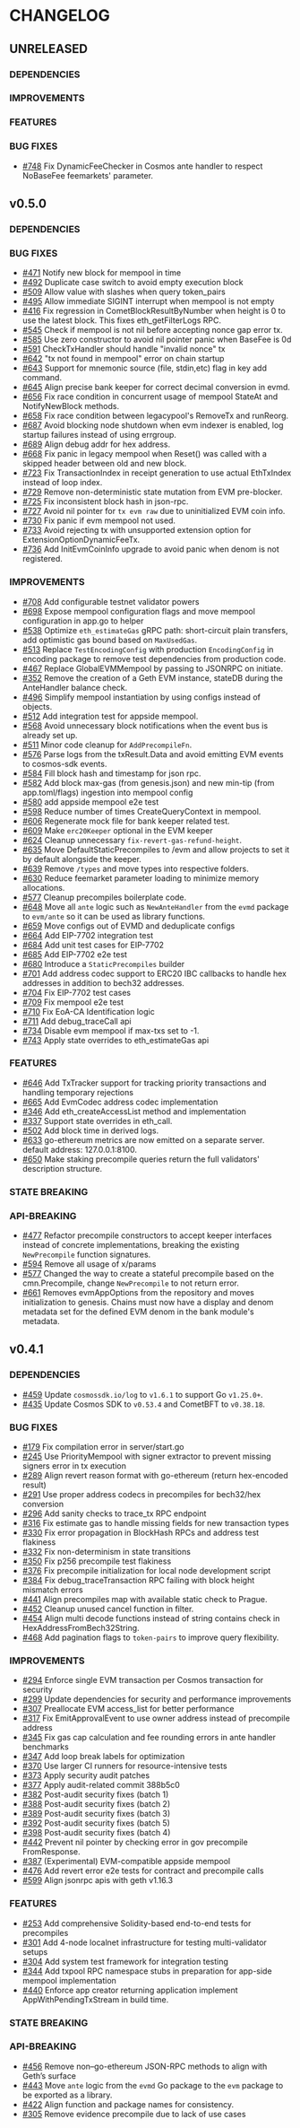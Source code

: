# CHANGELOG

## UNRELEASED

### DEPENDENCIES

### IMPROVEMENTS

### FEATURES

### BUG FIXES

- [\#748](https://github.com/cosmos/evm/pull/748) Fix DynamicFeeChecker in Cosmos ante handler to respect NoBaseFee feemarkets' parameter.

## v0.5.0

### DEPENDENCIES

### BUG FIXES

- [\#471](https://github.com/cosmos/evm/pull/471) Notify new block for mempool in time
- [\#492](https://github.com/cosmos/evm/pull/492) Duplicate case switch to avoid empty execution block
- [\#509](https://github.com/cosmos/evm/pull/509) Allow value with slashes when query token_pairs
- [\#495](https://github.com/cosmos/evm/pull/495) Allow immediate SIGINT interrupt when mempool is not empty
- [\#416](https://github.com/cosmos/evm/pull/416) Fix regression in CometBlockResultByNumber when height is 0 to use the latest block. This fixes eth_getFilterLogs RPC.
- [\#545](https://github.com/cosmos/evm/pull/545) Check if mempool is not nil before accepting nonce gap error tx.
- [\#585](https://github.com/cosmos/evm/pull/585) Use zero constructor to avoid nil pointer panic when BaseFee is 0d
- [\#591](https://github.com/cosmos/evm/pull/591) CheckTxHandler should handle "invalid nonce" tx
- [\#642](https://github.com/cosmos/evm/pull/642) "tx not found in mempool" error on chain startup
- [\#643](https://github.com/cosmos/evm/pull/643) Support for mnemonic source (file, stdin,etc) flag in key add command.
- [\#645](https://github.com/cosmos/evm/pull/645) Align precise bank keeper for correct decimal conversion in evmd.
- [\#656](https://github.com/cosmos/evm/pull/656) Fix race condition in concurrent usage of mempool StateAt and NotifyNewBlock methods.
- [\#658](https://github.com/cosmos/evm/pull/658) Fix race condition between legacypool's RemoveTx and runReorg.
- [\#687](https://github.com/cosmos/evm/pull/687) Avoid blocking node shutdown when evm indexer is enabled, log startup failures instead of using errgroup.
- [\#689](https://github.com/cosmos/evm/pull/689) Align debug addr for hex address.
- [\#668](https://github.com/cosmos/evm/pull/668) Fix panic in legacy mempool when Reset() was called with a skipped header between old and new block.
- [\#723](https://github.com/cosmos/evm/pull/723) Fix TransactionIndex in receipt generation to use actual EthTxIndex instead of loop index.
- [\#729](https://github.com/cosmos/evm/pull/729) Remove non-deterministic state mutation from EVM pre-blocker.
- [\#725](https://github.com/cosmos/evm/pull/725) Fix inconsistent block hash in json-rpc.
- [\#727](https://github.com/cosmos/evm/pull/727) Avoid nil pointer for `tx evm raw` due to uninitialized EVM coin info.
- [\#730](https://github.com/cosmos/evm/pull/730) Fix panic if evm mempool not used.
- [\#733](https://github.com/cosmos/evm/pull/733) Avoid rejecting tx with unsupported extension option for ExtensionOptionDynamicFeeTx.
- [\#736](https://github.com/cosmos/evm/pull/736) Add InitEvmCoinInfo upgrade to avoid panic when denom is not registered.

### IMPROVEMENTS

- [\#708](https://github.com/cosmos/evm/pull/708) Add configurable testnet validator powers
- [\#698](https://github.com/cosmos/evm/pull/698) Expose mempool configuration flags and move mempool configuration in app.go to helper
- [\#538](https://github.com/cosmos/evm/pull/538) Optimize `eth_estimateGas` gRPC path: short-circuit plain transfers, add optimistic gas bound based on `MaxUsedGas`.
- [\#513](https://github.com/cosmos/evm/pull/513) Replace `TestEncodingConfig` with production `EncodingConfig` in encoding package to remove test dependencies from production code.
- [\#467](https://github.com/cosmos/evm/pull/467) Replace GlobalEVMMempool by passing to JSONRPC on initiate.
- [\#352](https://github.com/cosmos/evm/pull/352) Remove the creation of a Geth EVM instance, stateDB during the AnteHandler balance check.
- [\#496](https://github.com/cosmos/evm/pull/496) Simplify mempool instantiation by using configs instead of objects.
- [\#512](https://github.com/cosmos/evm/pull/512) Add integration test for appside mempool.
- [\#568](https://github.com/cosmos/evm/pull/568) Avoid unnecessary block notifications when the event bus is already set up.
- [\#511](https://github.com/cosmos/evm/pull/511) Minor code cleanup for `AddPrecompileFn`.
- [\#576](https://github.com/cosmos/evm/pull/576) Parse logs from the txResult.Data and avoid emitting EVM events to cosmos-sdk events.
- [\#584](https://github.com/cosmos/evm/pull/584) Fill block hash and timestamp for json rpc.
- [\#582](https://github.com/cosmos/evm/pull/582) Add block max-gas (from genesis.json) and new min-tip (from app.toml/flags) ingestion into mempool config
- [\#580](https://github.com/cosmos/evm/pull/580) add appside mempool e2e test
- [\#598](https://github.com/cosmos/evm/pull/598) Reduce number of times CreateQueryContext in mempool.
- [\#606](https://github.com/cosmos/evm/pull/606) Regenerate mock file for bank keeper related test.
- [\#609](https://github.com/cosmos/evm/pull/609) Make `erc20Keeper` optional in the EVM keeper
- [\#624](https://github.com/cosmos/evm/pull/624) Cleanup unnecessary `fix-revert-gas-refund-height`.
- [\#635](https://github.com/cosmos/evm/pull/635) Move DefaultStaticPrecompiles to /evm and allow projects to set it by default alongside the keeper.
- [\#639](https://github.com/cosmos/evm/pull/639) Remove `/types` and move types into respective folders.
- [\#630](https://github.com/cosmos/evm/pull/630) Reduce feemarket parameter loading to minimize memory allocations.
- [\#577](https://github.com/cosmos/evm/pull/577) Cleanup precompiles boilerplate code.
- [\#648](https://github.com/cosmos/evm/pull/648) Move all `ante` logic such as `NewAnteHandler` from the `evmd` package to `evm/ante` so it can be used as library functions.
- [\#659](https://github.com/cosmos/evm/pull/659) Move configs out of EVMD and deduplicate configs
- [\#664](https://github.com/cosmos/evm/pull/664) Add EIP-7702 integration test
- [\#684](https://github.com/cosmos/evm/pull/684) Add unit test cases for EIP-7702
- [\#685](https://github.com/cosmos/evm/pull/685) Add EIP-7702 e2e test
- [\#680](https://github.com/cosmos/evm/pull/680) Introduce a `StaticPrecompiles` builder
- [\#701](https://github.com/cosmos/evm/pull/701) Add address codec support to ERC20 IBC callbacks to handle hex addresses in addition to bech32 addresses.
- [\#704](https://github.com/cosmos/evm/pull/704) Fix EIP-7702 test cases
- [\#709](https://github.com/cosmos/evm/pull/709) Fix mempool e2e test
- [\#710](https://github.com/cosmos/evm/pull/710) Fix EoA-CA Identification logic
- [\#711](https://github.com/cosmos/evm/pull/711) Add debug_traceCall api
- [\#734](https://github.com/cosmos/evm/pull/734) Disable evm mempool if max-txs set to -1.
- [\#743](https://github.com/cosmos/evm/pull/743) Apply state overrides to eth_estimateGas api

### FEATURES

- [\#646](https://github.com/cosmos/evm/pull/646) Add TxTracker support for tracking priority transactions and handling temporary rejections
- [\#665](https://github.com/cosmos/evm/pull/665) Add EvmCodec address codec implementation
- [\#346](https://github.com/cosmos/evm/pull/346) Add eth_createAccessList method and implementation
- [\#337](https://github.com/cosmos/evm/pull/337) Support state overrides in eth_call.
- [\#502](https://github.com/cosmos/evm/pull/502) Add block time in derived logs.
- [\#633](https://github.com/cosmos/evm/pull/633) go-ethereum metrics are now emitted on a separate server. default address: 127.0.0.1:8100.
- [\#650](https://github.com/cosmos/evm/pull/650) Make staking precompile queries return the full validators' description structure.

### STATE BREAKING

### API-BREAKING

- [\#477](https://github.com/cosmos/evm/pull/477) Refactor precompile constructors to accept keeper interfaces instead of concrete implementations, breaking the existing `NewPrecompile` function signatures.
- [\#594](https://github.com/cosmos/evm/pull/594) Remove all usage of x/params
- [\#577](https://github.com/cosmos/evm/pull/577) Changed the way to create a stateful precompile based on the cmn.Precompile, change `NewPrecompile` to not return error.
- [\#661](https://github.com/cosmos/evm/pull/661) Removes evmAppOptions from the repository and moves initialization to genesis. Chains must now have a display and denom metadata set for the defined EVM denom in the bank module's metadata.


## v0.4.1

### DEPENDENCIES

- [\#459](https://github.com/cosmos/evm/pull/459) Update `cosmossdk.io/log` to `v1.6.1` to support Go `v1.25.0+`.
- [\#435](https://github.com/cosmos/evm/pull/435) Update Cosmos SDK to `v0.53.4` and CometBFT to `v0.38.18`.

### BUG FIXES

- [\#179](https://github.com/cosmos/evm/pull/179) Fix compilation error in server/start.go
- [\#245](https://github.com/cosmos/evm/pull/245) Use PriorityMempool with signer extractor to prevent missing signers error in tx execution
- [\#289](https://github.com/cosmos/evm/pull/289) Align revert reason format with go-ethereum (return hex-encoded result)
- [\#291](https://github.com/cosmos/evm/pull/291) Use proper address codecs in precompiles for bech32/hex conversion
- [\#296](https://github.com/cosmos/evm/pull/296) Add sanity checks to trace_tx RPC endpoint
- [\#316](https://github.com/cosmos/evm/pull/316) Fix estimate gas to handle missing fields for new transaction types
- [\#330](https://github.com/cosmos/evm/pull/330) Fix error propagation in BlockHash RPCs and address test flakiness
- [\#332](https://github.com/cosmos/evm/pull/332) Fix non-determinism in state transitions
- [\#350](https://github.com/cosmos/evm/pull/350) Fix p256 precompile test flakiness
- [\#376](https://github.com/cosmos/evm/pull/376) Fix precompile initialization for local node development script
- [\#384](https://github.com/cosmos/evm/pull/384) Fix debug_traceTransaction RPC failing with block height mismatch errors
- [\#441](https://github.com/cosmos/evm/pull/441) Align precompiles map with available static check to Prague.
- [\#452](https://github.com/cosmos/evm/pull/452) Cleanup unused cancel function in filter.
- [\#454](https://github.com/cosmos/evm/pull/454) Align multi decode functions instead of string contains check in HexAddressFromBech32String.
- [\#468](https://github.com/cosmos/evm/pull/468) Add pagination flags to `token-pairs` to improve query flexibility.

### IMPROVEMENTS

- [\#294](https://github.com/cosmos/evm/pull/294) Enforce single EVM transaction per Cosmos transaction for security
- [\#299](https://github.com/cosmos/evm/pull/299) Update dependencies for security and performance improvements
- [\#307](https://github.com/cosmos/evm/pull/307) Preallocate EVM access_list for better performance
- [\#317](https://github.com/cosmos/evm/pull/317) Fix EmitApprovalEvent to use owner address instead of precompile address
- [\#345](https://github.com/cosmos/evm/pull/345) Fix gas cap calculation and fee rounding errors in ante handler benchmarks
- [\#347](https://github.com/cosmos/evm/pull/347) Add loop break labels for optimization
- [\#370](https://github.com/cosmos/evm/pull/370) Use larger CI runners for resource-intensive tests
- [\#373](https://github.com/cosmos/evm/pull/373) Apply security audit patches
- [\#377](https://github.com/cosmos/evm/pull/377) Apply audit-related commit 388b5c0
- [\#382](https://github.com/cosmos/evm/pull/382) Post-audit security fixes (batch 1)
- [\#388](https://github.com/cosmos/evm/pull/388) Post-audit security fixes (batch 2)
- [\#389](https://github.com/cosmos/evm/pull/389) Post-audit security fixes (batch 3)
- [\#392](https://github.com/cosmos/evm/pull/392) Post-audit security fixes (batch 5)
- [\#398](https://github.com/cosmos/evm/pull/398) Post-audit security fixes (batch 4)
- [\#442](https://github.com/cosmos/evm/pull/442) Prevent nil pointer by checking error in gov precompile FromResponse.
- [\#387](https://github.com/cosmos/evm/pull/387) (Experimental) EVM-compatible appside mempool
- [\#476](https://github.com/cosmos/evm/pull/476) Add revert error e2e tests for contract and precompile calls
- [\#599](https://github.com/cosmos/evm/pull/599) Align jsonrpc apis with geth v1.16.3

### FEATURES

- [\#253](https://github.com/cosmos/evm/pull/253) Add comprehensive Solidity-based end-to-end tests for precompiles
- [\#301](https://github.com/cosmos/evm/pull/301) Add 4-node localnet infrastructure for testing multi-validator setups
- [\#304](https://github.com/cosmos/evm/pull/304) Add system test framework for integration testing
- [\#344](https://github.com/cosmos/evm/pull/344) Add txpool RPC namespace stubs in preparation for app-side mempool implementation
- [\#440](https://github.com/cosmos/evm/pull/440) Enforce app creator returning application implement AppWithPendingTxStream in build time.

### STATE BREAKING

### API-BREAKING

- [\#456](https://github.com/cosmos/evm/pull/456) Remove non–go-ethereum JSON-RPC methods to align with Geth’s surface
- [\#443](https://github.com/cosmos/evm/pull/443) Move `ante` logic from the `evmd` Go package to the `evm` package to
be exported as a library.
- [\#422](https://github.com/cosmos/evm/pull/422) Align function and package names for consistency.
- [\#305](https://github.com/cosmos/evm/pull/305) Remove evidence precompile due to lack of use cases
